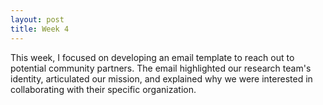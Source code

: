 ```yaml
---
layout: post
title: Week 4
---
```


This week, I focused on developing an email template to reach out to potential community partners. The email highlighted our research team's identity, articulated our mission, and explained why we were interested in collaborating with their specific organization.
